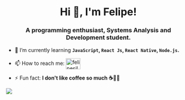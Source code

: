 <h1 align="center">Hi 👋, I'm Felipe!</h1>
<h3 align="center">A programming enthusiast, Systems Analysis and Development student.</h3>

- 🌱 I’m currently learning **`JavaScript`, `React Js`, `React Native`, `Node.js`.**

- 📫 How to reach me:
<a href="https://linkedin.com/in/felipesilva-1" target="blank"><img align="center" src="https://cdn.jsdelivr.net/npm/simple-icons@3.0.1/icons/linkedin.svg" alt="felipesilva-1" height="30" width="40" /></a>


- ⚡ Fun fact: **I don't like coffee so much ☕🤷‍♂️**

<p><img align="center" src="https://github-readme-stats.vercel.app/api/top-langs/?username=felpssc&hide=scss&layout=compact&theme=radical&title_color=2ED3EA" /></p>
